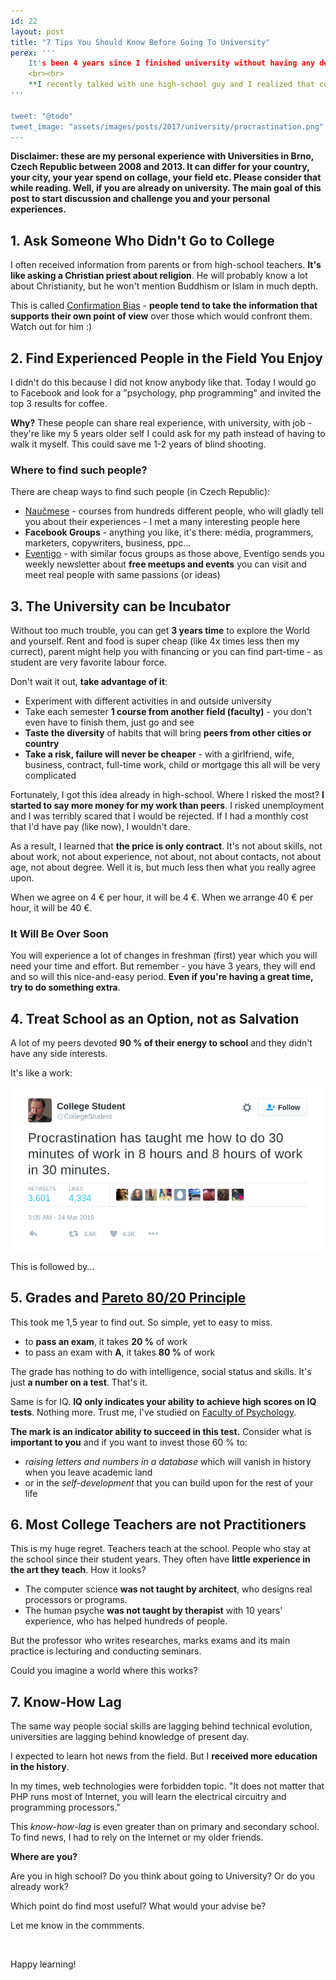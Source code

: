 ```yaml
---
id: 22
layout: post
title: "7 Tips You Should Know Before Going To University"
perex: '''
    It's been 4 years since I finished university without having any degree out of it. During those 4 years, I was asked about university by people I could count on the fingers of one hand. And the about the degree? **Not one.** 
    <br><br>
    **I recently talked with one high-school guy and I realized that college is still seen as something sacred, important and mostly from no other than teachers and parents**. I told myself that I'll write down my insights and advice that I would give my 8 years younger self. **If you are 18-19 years're considering what to do next, go ahead**.
'''

tweet: "@todo"
tweet_image: "assets/images/posts/2017/university/procrastination.png"
---
```


**Disclaimer: these are my personal experience with Universities in Brno, Czech Republic between 2008 and 2013. It can differ for your country, your city, your year spend on collage, your field etc. Please consider that while reading. Well, if you are already on university. The main goal of this post to start discussion and challenge you and your personal experiences.** 


## 1. Ask Someone Who Didn't Go to College

I often received information from parents or from high-school teachers. **It's like asking a Christian priest about religion**. He will probably know a lot about Christianity, but he won't mention Buddhism or Islam in much depth.

This is called [Confirmation Bias](https://en.wikipedia.org/wiki/Confirmation_bias) - **people tend to take the information that supports their own point of view** over those which would confront them. Watch out for him :)


## 2. Find Experienced People in the Field You Enjoy

I didn't do this because I did not know anybody like that. Today I would go to Facebook and look for a "psychology, php programming" and invited the top 3 results for coffee.

**Why?** These people can share real experience, with university, with job - they're like my 5 years older self I could ask for my path instead of having to walk it myself. This could save me 1-2 years of blind shooting.
 
### Where to find such people?

There are cheap ways to find such people (in Czech Republic):

- [Naučmese](https://www.naucmese.cz/) - courses from hundreds different people, who will gladly tell you about their experiences - I met a many interesting people here
- **Facebook Groups** - anything you like, it's there: media, programmers, marketers, copywriters, business, ppc...
- [Eventigo](https://eventigo.cz/) - with similar focus groups as those above, Eventigo sends you weekly newsletter about **free meetups and events** you can visit and meet real people with same passions (or ideas)


## 3. The University can be Incubator

Without too much trouble, you can get **3 years time** to explore the World and yourself. Rent and food is super cheap (like 4x times less then my currect), parent might help you with financing or you can find part-time - as student are very favorite labour force. 

Don't wait it out, **take advantage of it**:

- Experiment with different activities in and outside university
- Take each semester **1 course from another field (faculty)** - you don't even have to finish them, just go and see
- **Taste the diversity** of habits that will bring **peers from other cities or country**
- **Take a risk, failure will never be cheaper** - with a girlfriend, wife, business, contract, full-time work, child or mortgage this all will be very complicated

Fortunately, I got this idea already in high-school. Where I risked the most? **I started to say more money for my work than peers**. I risked unemployment and I was terribly scared that I would be rejected. If I had a monthly cost that I'd have pay (like now), I wouldn't dare.

As a result, I learned that **the price is only contract**. It's not about skills, not about work, not about experience, not about, not about contacts, not about age, not about degree. Well it is, but much less then what you really agree upon.
 
When we agree on 4 € per hour, it will be 4 €. When we arrange 40 € per hour, it will be 40 €.


### It Will Be Over Soon

You will experience a lot of changes in freshman (first) year which you will need your time and effort. 
But remember - you have 3 years, they will end and so will this nice-and-easy period. **Even if you're having a great time, try to do something extra**.


## 4. Treat School as an Option, not as Salvation

A lot of my peers devoted **90 % of their energy to school** and they didn't have any side interests. 

It's like a work:
  
<img src="/assets/images/posts/2017/university/procrastination.png" class="img-thumbnail">

This is followed by...

 
 
## 5. Grades and [Pareto 80/20 Principle](https://en.wikipedia.org/wiki/Pareto_principle)
 
This took me 1,5 year to find out. So simple, yet to easy to miss.

- to **pass an exam**, it takes **20 %** of work
- to pass an exam with **A**, it takes **80 %** of work
 
The grade has nothing to do with intelligence, social status and skills. It's just **a number on a test**. That's it.

Same is for IQ. **IQ only indicates your ability to achieve high scores on IQ tests**. Nothing more. Trust me, I've studied on [Faculty of Psychology](http://psych.fss.muni.cz/). 

**The mark is an indicator ability to succeed in this test.** Consider what is **important to you** and if you want to invest those 60 % to:
 
 - *raising letters and numbers in a database* which will vanish in history when you leave academic land 
 - or in the *self-development* that you can build upon for the rest of your life


## 6. Most College Teachers are not Practitioners

This is my huge regret. Teachers teach at the school. People who stay at the school since their student years. They often have **little experience in the art they teach**. How it looks?

- The computer science **was not taught by architect**, who designs real processors or programs. 
- The human psyche **was not taught by therapist** with 10 years' experience, who has helped hundreds of people.

But the professor who writes researches, marks exams and its main practice is lecturing and conducting seminars.

Could you imagine a world where this works?


## 7. Know-How Lag

The same way people social skills are lagging behind technical evolution, universities are lagging behind knowledge of present day. 

I expected to learn hot news from the field. But I **received more education in the history**.

In my times, web technologies were forbidden topic. "It does not matter that PHP runs most of Internet, you will learn the electrical circuitry and programming processors."

This *know-how-lag* is even greater than on primary and secondary school. To find news, I had to rely on the Internet or my older friends.



**Where are you?**

Are you in high school? Do you think about going to University? Or do you already work?

Which point do find most useful? What would your advise be?
 
 
Let me know in the commments.


<br>

Happy learning!
